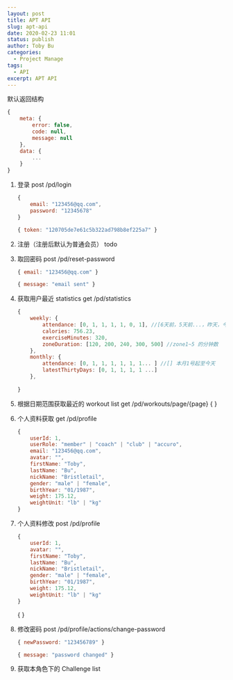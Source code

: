 ```yaml
---
layout: post
title: APT API
slug: apt-api
date: 2020-02-23 11:01
status: publish
author: Toby Bu
categories: 
  - Project Manage
tags: 
  - API
excerpt: APT API
---
```


默认返回结构

``` javascript
{
    meta: {
        error: false,
        code: null,
        message: null
    },
    data: {
        ...
    }
}
```

1. 登录 
    post /pd/login

    ``` javascript 
    { 
        email: "123456@qq.com", 
        password: "12345678" 
    } 
    ```
    
    ``` javascript 
    { token: "120705de7e61c5b322ad798b8ef225a7" }
    ```


2. 注册（注册后默认为普通会员）
    todo

3. 取回密码 
    post /pd/reset-password
    
    ``` javascript 
    { email: "123456@qq.com" } 
    ```
    
    ``` javascript 
    { message: "email sent" }
    ```


4. 获取用户最近 statistics 
    get /pd/statistics
    
    ``` javascript 
    {
        weekly: {
            attendance: [0, 1, 1, 1, 1, 0, 1], //[6天前，5天前...，昨天，今天]
            calories: 756.23,
            exerciseMinutes: 320,
            zoneDuration: [120, 200, 240, 300, 500] //zone1~5 的分钟数
        },
        monthly: {
            attendance: [0, 1, 1, 1, 1, 1, 1... ] //[] 本月1号起至今天
            latestThirtyDays: [0, 1, 1, 1, 1 ...]
        },
            
    }
    ```


5. 根据日期范围获取最近的 workout list 
    get /pd/workouts/page/{page}
    {
    }

6. 个人资料获取
    get /pd/profile
    
    ``` javascript 
    {
        userId: 1,
        userRole: "member" | "coach" | "club" | "accuro",
        email: "123456@qq.com",
        avatar: "",
        firstName: "Toby",
        lastName: "Bu",
        nickName: "Bristletail",
        gender: "male" | "female",
        birthYear: "01/1987",
        weight: 175.12,
        weightUnit: "lb" | "kg"
    }
    ```


7. 个人资料修改
    post /pd/profile
    
    ``` javascript 
    {
        userId: 1,
        avatar: "",
        firstName: "Toby",
        lastName: "Bu",
        nickName: "Bristletail",
        gender: "male" | "female",
        birthYear: "01/1987",
        weight: 175.12,
        weightUnit: "lb" | "kg"
    }
    ```
    
    {
    }

8. 修改密码
    post /pd/profile/actions/change-password
    
    ``` javascript 
    { newPassword: "123456789" }
    ```
    
    ``` javascript 
    { message: "password changed" }
    ```

7. 获取本角色下的 Challenge list

